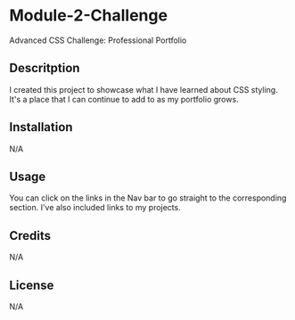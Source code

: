 # Module-2-Challenge
Advanced CSS Challenge: Professional Portfolio

## Descritption

I created this project to showcase what I have learned about CSS styling.  It's a place that I can continue to add to as my portfolio grows.

## Installation

N/A

## Usage

You can click on the links in the Nav bar to go straight to the corresponding section.  I've also included links to my projects.

## Credits

N/A

## License

N/A